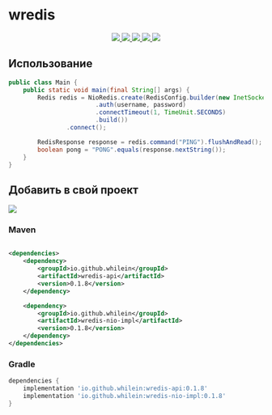 <!-- @formatter:off  -->

# wredis

<div align="center">
  <a href="https://github.com/whilein/wredis/blob/master/LICENSE">
    <img src="https://img.shields.io/github/license/whilein/wredis">
  </a>

  <a href="https://discord.gg/ANEHruraCc">
    <img src="https://img.shields.io/discord/819859288049844224?logo=discord">
  </a>

  <a href="https://github.com/whilein/wredis/issues">
    <img src="https://img.shields.io/github/issues/whilein/wredis">
  </a>

  <a href="https://github.com/whilein/wredis/pulls">
    <img src="https://img.shields.io/github/issues-pr/whilein/wredis">
  </a>

  <a href="https://search.maven.org/artifact/io.github.whilein/wredis-api">
    <img src="https://img.shields.io/maven-central/v/io.github.whilein/wredis-api">
  </a>
</div>

## Использование

```java
public class Main {
    public static void main(final String[] args) {
        Redis redis = NioRedis.create(RedisConfig.builder(new InetSocketAddress(host, port))
                        .auth(username, password)
                        .connectTimeout(1, TimeUnit.SECONDS)
                        .build())
                .connect();

        RedisResponse response = redis.command("PING").flushAndRead();
        boolean pong = "PONG".equals(response.nextString());
    }
}
```

## Добавить в свой проект

<div>
  <a href="https://search.maven.org/artifact/io.github.whilein/wredis-api">
    <img src="https://img.shields.io/maven-central/v/io.github.whilein/wredis-api">
  </a>
</div>

### Maven

```xml

<dependencies>
    <dependency>
        <groupId>io.github.whilein</groupId>
        <artifactId>wredis-api</artifactId>
        <version>0.1.8</version>
    </dependency>

    <dependency>
        <groupId>io.github.whilein</groupId>
        <artifactId>wredis-nio-impl</artifactId>
        <version>0.1.8</version>
    </dependency>
</dependencies>
```

### Gradle

```groovy
dependencies {
    implementation 'io.github.whilein:wredis-api:0.1.8'
    implementation 'io.github.whilein:wredis-nio-impl:0.1.8'
}
```
